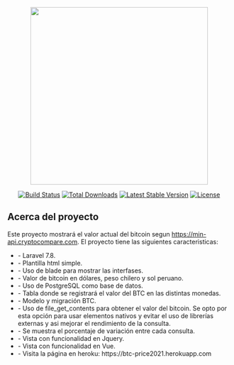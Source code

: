 <p align="center"><a href="https://laravel.com" target="_blank"><img src="https://raw.githubusercontent.com/laravel/art/master/logo-lockup/5%20SVG/2%20CMYK/1%20Full%20Color/laravel-logolockup-cmyk-red.svg" width="400"></a></p>

<p align="center">
<a href="https://travis-ci.org/laravel/framework"><img src="https://travis-ci.org/laravel/framework.svg" alt="Build Status"></a>
<a href="https://packagist.org/packages/laravel/framework"><img src="https://poser.pugx.org/laravel/framework/d/total.svg" alt="Total Downloads"></a>
<a href="https://packagist.org/packages/laravel/framework"><img src="https://poser.pugx.org/laravel/framework/v/stable.svg" alt="Latest Stable Version"></a>
<a href="https://packagist.org/packages/laravel/framework"><img src="https://poser.pugx.org/laravel/framework/license.svg" alt="License"></a>
</p>

## Acerca del proyecto

Este proyecto mostrará el valor actual del bitcoin segun https://min-api.cryptocompare.com.
El proyecto tiene las siguientes caracteristicas:
<ul>
    <li> - Laravel 7.8. </li>
    <li> - Plantilla html simple. </li>
    <li> - Uso de blade para mostrar las interfases. </li>
    <li> - Valor de bitcoin en dólares, peso chilero y sol peruano. </li>
    <li> - Uso de PostgreSQL como base de datos. </li>
    <li> - Tabla donde se registrará el valor del BTC en las distintas monedas. </li>
    <li> - Modelo y migración BTC. </li>
    <li> - Uso de file_get_contents para obtener el valor del bitcoin. Se opto por esta opción para usar elementos nativos y evitar el uso de librerías externas y asi       mejorar el rendimiento de la consulta. </li>
    <li> - Se muestra el porcentaje de variación entre cada consulta. </li>
    <li> - Vista con funcionalidad en Jquery. </li>
    <li> - Vista con funcionalidad en Vue. </li>
    <li> - Visita la página en heroku: https://btc-price2021.herokuapp.com </li>
</ul>
